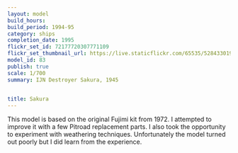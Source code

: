 ```yaml
---
layout: model
build_hours: 
build_period: 1994-95
category: ships
completion_date: 1995
flickr_set_id: 72177720307771109
flickr_set_thumbnail_url: https://live.staticflickr.com/65535/52843301932_e3aaa17a77_m.jpg
model_id: 83
publish: true
scale: 1/700
summary: IJN Destroyer Sakura, 1945

 
title: Sakura
---
```


This model is based on the original Fujimi kit from 1972. I attempted to improve it with a few Pitroad replacement parts. I also took the opportunity to experiment with weathering techniques. Unfortunately the model turned out poorly but I did learn from the experience.
